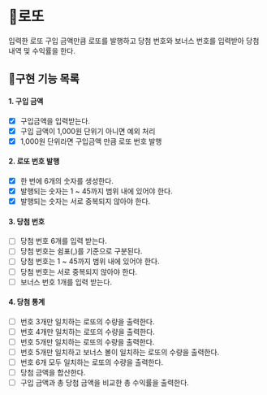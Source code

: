 # 🎱로또

입력한 로또 구입 금액만큼 로또를 발행하고 당첨 번호와 보너스 번호를 입력받아 당첨 내역 및 수익률을 한다.

## 🎯구현 기능 목록

#### 1. 구입 금액

- [x] 구입금액을 입력받는다.
- [x] 구입 금액이 1,000원 단위기 아니면 예외 처리
- [x] 1,000원 단위라면 구입금액 만큼 로또 번호 발행

#### 2. 로또 번호 발행

- [x] 한 번에 6개의 숫자를 생성한다.
- [x] 발행되는 숫자는 1 ~ 45까지 범위 내에 있어야 한다.
- [x] 발행되는 숫자는 서로 중복되지 않아야 한다.

#### 3. 당첨 번호

- [ ] 당첨 번호 6개를 입력 받는다.
- [ ] 당첨 번호는 쉼표(,)를 기준으로 구분된다.
- [ ] 당첨 번호는 1 ~ 45까지 범위 내에 있어야 한다.
- [ ] 당첨 번호는 서로 중복되지 않아야 한다.
- [ ] 보너스 번호 1개를 입력 받는다.

#### 4. 당첨 통계

- [ ] 번호 3개만 일치하는 로또의 수량을 출력한다.
- [ ] 번호 4개만 일치하는 로또의 수량을 출력한다.
- [ ] 번호 5개만 일치하는 로또의 수량을 출력한다.
- [ ] 번호 5개만 일치하고 보너스 볼이 일치하는 로또의 수량을 출력한다.
- [ ] 번호 6개 모두 일치하는 로또의 수량을 출력한다.
- [ ] 당첨 금액을 합산한다.
- [ ] 구입 금액과 총 당첨 금액을 비교한 총 수익률을 출력한다.
